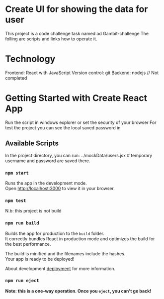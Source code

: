 
# Create UI for showing the data for user
This project is a code challenge task named ad Gambit-challenge 
The folling are scripts and links how to operate it.
# Technology
Frontend: React with JavaScript
Version control: git
Backend: nodejs // Not completed
# Getting Started with Create React App
Run the script in windows explorer or set the security of your browser
For test the project you can see the local saved password in 
## Available Scripts
In the project directory, you can run:
../mockData/users.jsx # temporary username and password are saved there.
### `npm start`

Runs the app in the development mode.\
Open [http://localhost:3000](http://localhost:3000) to view it in your browser.

### `npm test`

N.b: this project is not build 
### `npm run build`
Builds the app for production to the `build` folder.\
It correctly bundles React in production mode and optimizes the build for the best performance.

The build is minified and the filenames include the hashes.\
Your app is ready to be deployed!

About development [deployment](https://facebook.github.io/create-react-app/docs/deployment) for more information.

### `npm run eject`

**Note: this is a one-way operation. Once you `eject`, you can't go back!**



